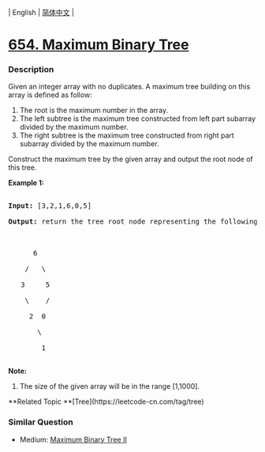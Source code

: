 | English | [简体中文](README.md) |

# [654. Maximum Binary Tree](https://leetcode-cn.com/problems/maximum-binary-tree)
 ### Description
<p>
Given an integer array with no duplicates. A maximum tree building on this array is defined as follow:
<ol>
<li>The root is the maximum number in the array. </li>
<li>The left subtree is the maximum tree constructed from left part subarray divided by the maximum number.</li>
<li>The right subtree is the maximum tree constructed from right part subarray divided by the maximum number.</li> 
</ol>
</p>

<p>
Construct the maximum tree by the given array and output the root node of this tree.
</p>

<p><b>Example 1:</b><br />
<pre>
<b>Input:</b> [3,2,1,6,0,5]
<b>Output:</b> return the tree root node representing the following tree:

      6
    /   \
   3     5
    \    / 
     2  0   
       \
        1
</pre>
</p>

<p><b>Note:</b><br>
<ol>
<li>The size of the given array will be in the range [1,1000].</li>
</ol>
</p>
**Related Topic	**[Tree](https://leetcode-cn.com/tag/tree) 

### Similar Question
 - Medium:	[Maximum Binary Tree II](https://leetcode-cn.com/problems/maximum-binary-tree-ii) 
